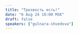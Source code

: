 ```yaml
---
title: "Трезвость есть!"
date: "6 Aug 24 18:00 MSK"
draft: false
speakers: ["gulnara-shvedova"]
---
```

